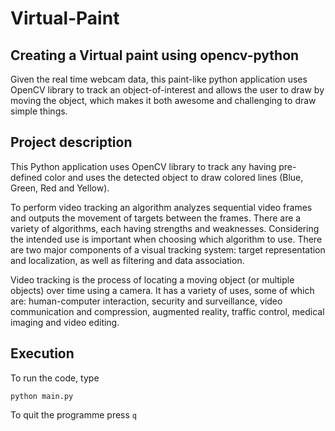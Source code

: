 # Virtual-Paint
## Creating a Virtual paint using opencv-python

Given the real time webcam data, this paint-like python application uses OpenCV library to track an object-of-interest  and allows the user to draw by moving the object, which makes it both awesome and challenging to draw simple things.

## Project description

This Python application uses OpenCV library to track any having pre-defined color and uses the detected object to draw colored lines (Blue, Green, Red and Yellow).

To perform video tracking an algorithm analyzes sequential video frames and outputs the movement of targets between the frames. There are a variety of algorithms, each having strengths and weaknesses. Considering the intended use is important when choosing which algorithm to use. There are two major components of a visual tracking system: target representation and localization, as well as filtering and data association.

Video tracking is the process of locating a moving object (or multiple objects) over time using a camera. It has a variety of uses, some of which are: human-computer interaction, security and surveillance, video communication and compression, augmented reality, traffic control, medical imaging and video editing.

## Execution
To run the code, type
```
python main.py
```
To quit the programme press ```q```